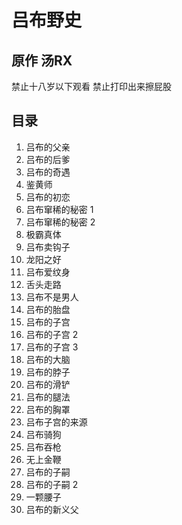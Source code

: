 # 吕布野史
## 原作 汤RX
禁止十八岁以下观看
禁止打印出来擦屁股

## 目录
1. 吕布的父亲
2. 吕布的后爹
3. 吕布的奇遇
4. 鉴黄师
5. 吕布的初恋
6. 吕布窜稀的秘密 1
7. 吕布窜稀的秘密 2
8. 极霸真体
9. 吕布卖钩子
10. 龙阳之好
11. 吕布爱纹身
12. 舌头走路
13. 吕布不是男人
14. 吕布的胎盘
15. 吕布的子宫
16. 吕布的子宫 2
17. 吕布的子宫 3
18. 吕布的大脑
19. 吕布的脖子
20. 吕布的滑铲
21. 吕布的腿法
22. 吕布的胸罩
23. 吕布子宫的来源
24. 吕布骑狗
25. 吕布吞枪
26. 无上金鞭
27. 吕布的子嗣
28. 吕布的子嗣 2
29. 一颗腰子
30. 吕布的新义父
